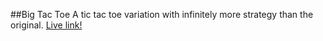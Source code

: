 ##Big Tac Toe
A tic tac toe variation with infinitely more strategy than the original.
[Live link!](http://www.kylesmith.io/bigTacToe/)